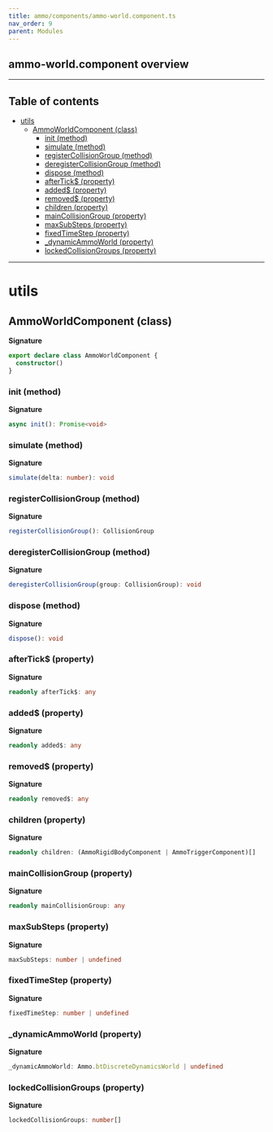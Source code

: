 ```yaml
---
title: ammo/components/ammo-world.component.ts
nav_order: 9
parent: Modules
---
```


## ammo-world.component overview

---

<h2 class="text-delta">Table of contents</h2>

- [utils](#utils)
  - [AmmoWorldComponent (class)](#ammoworldcomponent-class)
    - [init (method)](#init-method)
    - [simulate (method)](#simulate-method)
    - [registerCollisionGroup (method)](#registercollisiongroup-method)
    - [deregisterCollisionGroup (method)](#deregistercollisiongroup-method)
    - [dispose (method)](#dispose-method)
    - [afterTick$ (property)](#aftertick-property)
    - [added$ (property)](#added-property)
    - [removed$ (property)](#removed-property)
    - [children (property)](#children-property)
    - [mainCollisionGroup (property)](#maincollisiongroup-property)
    - [maxSubSteps (property)](#maxsubsteps-property)
    - [fixedTimeStep (property)](#fixedtimestep-property)
    - [\_dynamicAmmoWorld (property)](#_dynamicammoworld-property)
    - [lockedCollisionGroups (property)](#lockedcollisiongroups-property)

---

# utils

## AmmoWorldComponent (class)

**Signature**

```ts
export declare class AmmoWorldComponent {
  constructor()
}
```

### init (method)

**Signature**

```ts
async init(): Promise<void>
```

### simulate (method)

**Signature**

```ts
simulate(delta: number): void
```

### registerCollisionGroup (method)

**Signature**

```ts
registerCollisionGroup(): CollisionGroup
```

### deregisterCollisionGroup (method)

**Signature**

```ts
deregisterCollisionGroup(group: CollisionGroup): void
```

### dispose (method)

**Signature**

```ts
dispose(): void
```

### afterTick$ (property)

**Signature**

```ts
readonly afterTick$: any
```

### added$ (property)

**Signature**

```ts
readonly added$: any
```

### removed$ (property)

**Signature**

```ts
readonly removed$: any
```

### children (property)

**Signature**

```ts
readonly children: (AmmoRigidBodyComponent | AmmoTriggerComponent)[]
```

### mainCollisionGroup (property)

**Signature**

```ts
readonly mainCollisionGroup: any
```

### maxSubSteps (property)

**Signature**

```ts
maxSubSteps: number | undefined
```

### fixedTimeStep (property)

**Signature**

```ts
fixedTimeStep: number | undefined
```

### \_dynamicAmmoWorld (property)

**Signature**

```ts
_dynamicAmmoWorld: Ammo.btDiscreteDynamicsWorld | undefined
```

### lockedCollisionGroups (property)

**Signature**

```ts
lockedCollisionGroups: number[]
```
